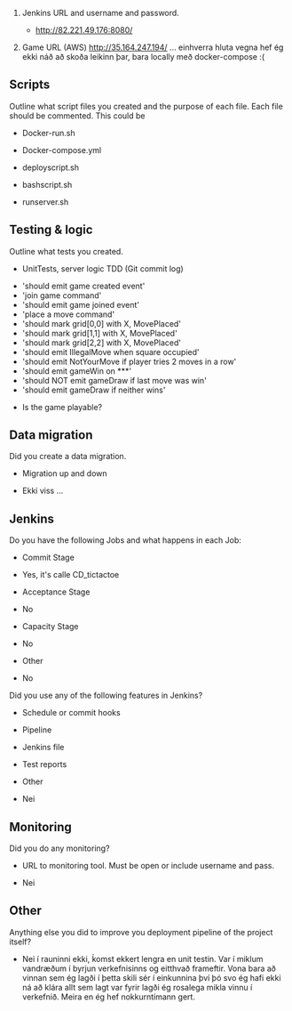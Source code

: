 1. Jenkins URL and username and password.
	* http://82.221.49.176:8080/ 

2. Game URL (AWS)
	http://35.164.247.194/   ... einhverra hluta vegna hef ég ekki náð að skoða leikinn þar, bara locally með docker-compose :( 


## Scripts

Outline what script files you created and the purpose of each file. Each file should be commented. This could be

- Docker-run.sh

- Docker-compose.yml

- deployscript.sh

- bashscript.sh

- runserver.sh


## Testing & logic

Outline what tests you created.

- UnitTests, server logic TDD (Git commit log)
* 'should emit game created event'
* 'join game command'
* 'should emit game joined event'
* 'place a move command'
* 'should mark grid[0,0] with X, MovePlaced'
* 'should mark grid[1,1] with X, MovePlaced'
* 'should mark grid[2,2] with X, MovePlaced'
* 'should emit IllegalMove when square occupied'
* 'should emit NotYourMove if player tries 2 moves in a row'
* 'should emit gameWin on ***'
* 'should NOT emit gameDraw if last move was win'
* 'should emit gameDraw if neither wins'

- Is the game playable?


## Data migration

Did you create a data migration.

- Migration up and down
* Ekki viss ... 


## Jenkins

Do you have the following Jobs and what happens in each Job:

- Commit Stage
* Yes, it's calle CD_tictactoe

- Acceptance Stage
* No

- Capacity Stage
* No

- Other
* No


Did you use any of the following features in Jenkins?

- Schedule or commit hooks

- Pipeline

- Jenkins file

- Test reports

- Other
* Nei


## Monitoring

Did you do any monitoring?

- URL to monitoring tool. Must be open or include username and pass.
* Nei

## Other

Anything else you did to improve you deployment pipeline of the project itself?
* Nei í rauninni ekki, ḱomst ekkert lengra en unit testin. Var í miklum vandræðum í byrjun verkefnisinns og eitthvað frameftir. Vona bara að vinnan sem ég lagði í þetta skili sér í einkunnina því þó svo ég hafi ekki ná að klára allt sem lagt var fyrir lagði ég rosalega mikla vinnu í verkefnið. Meira en ég hef nokkurntímann gert.
